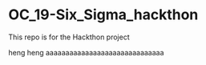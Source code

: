 # OC_19-Six_Sigma_hackthon
This repo is for the Hackthon project

heng heng
aaaaaaaaaaaaaaaaaaaaaaaaaaaaaa
